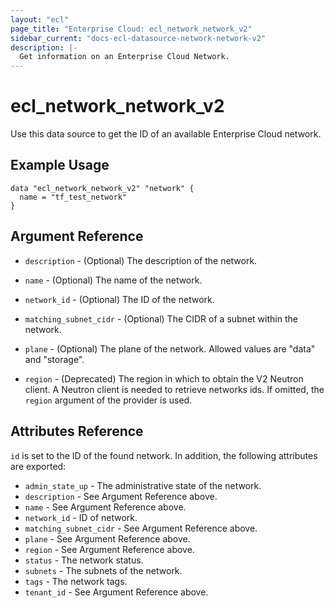 ```yaml
---
layout: "ecl"
page_title: "Enterprise Cloud: ecl_network_network_v2"
sidebar_current: "docs-ecl-datasource-network-network-v2"
description: |-
  Get information on an Enterprise Cloud Network.
---
```


# ecl\_network\_network\_v2

Use this data source to get the ID of an available Enterprise Cloud network.

## Example Usage

```hcl
data "ecl_network_network_v2" "network" {
  name = "tf_test_network"
}
```

## Argument Reference

* `description` - (Optional) The description of the network.

* `name` - (Optional) The name of the network.

* `network_id` - (Optional) The ID of the network.

* `matching_subnet_cidr` - (Optional) The CIDR of a subnet within the network.

* `plane` - (Optional) The plane of the network.
    Allowed values are "data" and "storage".

* `region` - (Deprecated) The region in which to obtain the V2 Neutron client.
  A Neutron client is needed to retrieve networks ids. If omitted, the
  `region` argument of the provider is used.

## Attributes Reference

`id` is set to the ID of the found network. In addition, the following attributes
are exported:

* `admin_state_up` - The administrative state of the network.
* `description` - See Argument Reference above.
* `name` - See Argument Reference above.
* `network_id` - ID of network.
* `matching_subnet_cidr` - See Argument Reference above.
* `plane` - See Argument Reference above.
* `region` - See Argument Reference above.
* `status` - The network status.
* `subnets` - The subnets of the network.
* `tags` - The network tags.
* `tenant_id` - See Argument Reference above.
